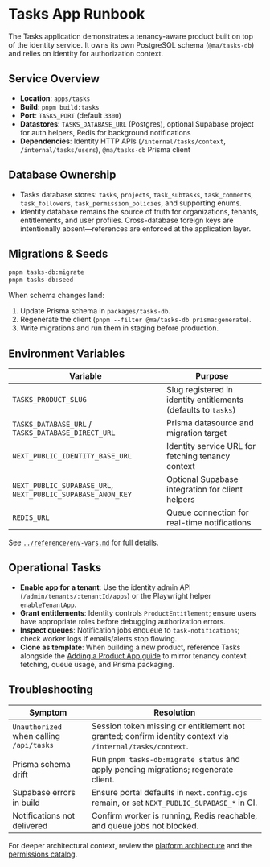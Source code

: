# Tasks App Runbook

The Tasks application demonstrates a tenancy-aware product built on top of the identity service. It owns its own PostgreSQL schema (`@ma/tasks-db`) and relies on identity for authorization context.

## Service Overview

- **Location**: `apps/tasks`
- **Build**: `pnpm build:tasks`
- **Port**: `TASKS_PORT` (default `3300`)
- **Datastores**: `TASKS_DATABASE_URL` (Postgres), optional Supabase project for auth helpers, Redis for background notifications
- **Dependencies**: Identity HTTP APIs (`/internal/tasks/context`, `/internal/tasks/users`), `@ma/tasks-db` Prisma client

## Database Ownership

- Tasks database stores: `tasks`, `projects`, `task_subtasks`, `task_comments`, `task_followers`, `task_permission_policies`, and supporting enums.
- Identity database remains the source of truth for organizations, tenants, entitlements, and user profiles. Cross-database foreign keys are intentionally absent—references are enforced at the application layer.

## Migrations & Seeds

```bash
pnpm tasks-db:migrate
pnpm tasks-db:seed
```

When schema changes land:

1. Update Prisma schema in `packages/tasks-db`.
2. Regenerate the client (`pnpm --filter @ma/tasks-db prisma:generate`).
3. Write migrations and run them in staging before production.

## Environment Variables

| Variable | Purpose |
| --- | --- |
| `TASKS_PRODUCT_SLUG` | Slug registered in identity entitlements (defaults to `tasks`) |
| `TASKS_DATABASE_URL` / `TASKS_DATABASE_DIRECT_URL` | Prisma datasource and migration target |
| `NEXT_PUBLIC_IDENTITY_BASE_URL` | Identity service URL for fetching tenancy context |
| `NEXT_PUBLIC_SUPABASE_URL`, `NEXT_PUBLIC_SUPABASE_ANON_KEY` | Optional Supabase integration for client helpers |
| `REDIS_URL` | Queue connection for real-time notifications |

See [`../reference/env-vars.md`](../reference/env-vars.md) for full details.

## Operational Tasks

- **Enable app for a tenant**: Use the identity admin API (`/admin/tenants/:tenantId/apps`) or the Playwright helper `enableTenantApp`.
- **Grant entitlements**: Identity controls `ProductEntitlement`; ensure users have appropriate roles before debugging authorization errors.
- **Inspect queues**: Notification jobs enqueue to `task-notifications`; check worker logs if emails/alerts stop flowing.
- **Clone as template**: When building a new product, reference Tasks alongside the [Adding a Product App guide](../../architecture/adding-product-app.md) to mirror tenancy context fetching, queue usage, and Prisma packaging.

## Troubleshooting

| Symptom | Resolution |
| --- | --- |
| `Unauthorized` when calling `/api/tasks` | Session token missing or entitlement not granted; confirm identity context via `/internal/tasks/context`. |
| Prisma schema drift | Run `pnpm tasks-db:migrate status` and apply pending migrations; regenerate client. |
| Supabase errors in build | Ensure portal defaults in `next.config.cjs` remain, or set `NEXT_PUBLIC_SUPABASE_*` in CI. |
| Notifications not delivered | Confirm worker is running, Redis reachable, and queue jobs not blocked. |

For deeper architectural context, review the [platform architecture](../../overview/architecture.md) and the [permissions catalog](../../reference/permissions.md).
